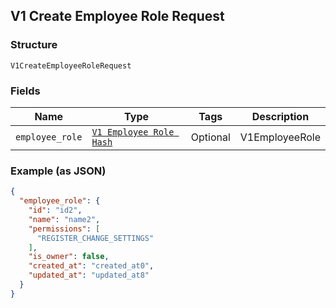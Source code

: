 ## V1 Create Employee Role Request

### Structure

`V1CreateEmployeeRoleRequest`

### Fields

| Name | Type | Tags | Description |
|  --- | --- | --- | --- |
| `employee_role` | [`V1 Employee Role Hash`](/doc/models/v1-employee-role.md) | Optional | V1EmployeeRole |

### Example (as JSON)

```json
{
  "employee_role": {
    "id": "id2",
    "name": "name2",
    "permissions": [
      "REGISTER_CHANGE_SETTINGS"
    ],
    "is_owner": false,
    "created_at": "created_at0",
    "updated_at": "updated_at8"
  }
}
```

